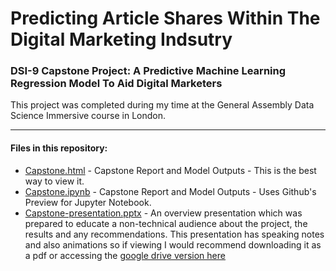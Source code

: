 # Predicting Article Shares Within The Digital Marketing Indsutry

### DSI-9 Capstone Project: A Predictive Machine Learning Regression Model To Aid Digital Marketers

This project was completed during my time at the General Assembly Data Science Immersive course in London.

- - - -

#### Files in this repository:

* [Capstone.html](https://jamesaphoenix.github.io/Capstone_Project_Predicting_Article_Shares/Capstone_Final_Report.html) - Capstone Report and Model Outputs - This is the best way to view it.
* [Capstone.ipynb](/docs/Capstone_Final_Report.ipynb) - Capstone Report and Model Outputs - Uses Github's Preview for Jupyter Notebook. 
* [Capstone-presentation.pptx](Capstone_Presentation.pptx) - An overview presentation which was prepared to educate a non-technical audience about the project, the results and any recommendations. This presentation has speaking notes and also animations so if viewing I would recommend downloading it as a pdf or accessing the [google drive version here](https://docs.google.com/presentation/d/1Hudv0TvJ6jp7txaUcfAKBlN_rDH0PgFqPK1Udow8D3s/edit?usp=sharing')
